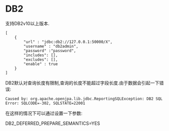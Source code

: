 # DB2

支持DB2v10以上版本.

```text
[
	{
		"url" : "jdbc:db2://127.0.0.1:50000/X",
		"username" : "db2admin",
		"password" :"password",
		"includes": [],
		"excludes": [],
		"enable" : true
	}
]
```

DB2默认对查询长度有限制,查询的长度不能超过字段长度.由于数据会引起一下错误:

```text
Caused by: org.apache.openjpa.lib.jdbc.ReportingSQLException: DB2 SQL Error: SQLCODE=-302, SQLSTATE=22001
```

在这样的情况下可以通过设置一下参数:

DB2\_DEFERRED\_PREPARE\_SEMANTICS=YES

